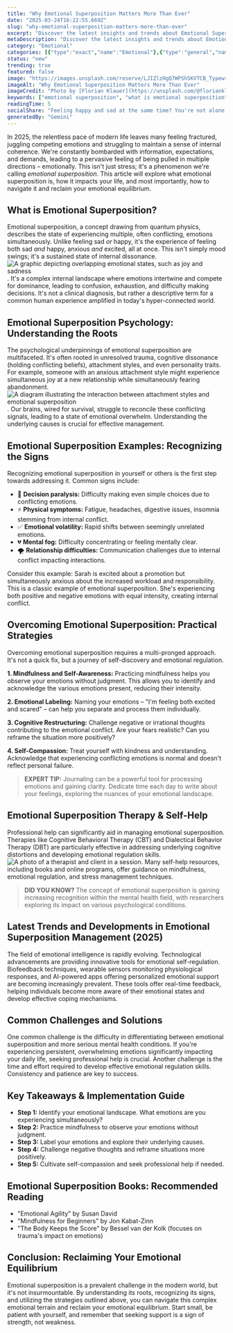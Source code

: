 ```yaml
---
title: "Why Emotional Superposition Matters More Than Ever"
date: "2025-03-24T16:22:55.669Z"
slug: "why-emotional-superposition-matters-more-than-ever"
excerpt: "Discover the latest insights and trends about Emotional Superposition. This comprehensive guide covers everything you need to know about Emotional Superposition in 2025."
metaDescription: "Discover the latest insights and trends about Emotional Superposition. This comprehensive guide covers everything you need to know about Emotional Superpos..."
category: "Emotional"
categories: [{"type":"exact","name":"Emotional"},{"type":"general","name":"Psychology"},{"type":"medium","name":"Cognitive Science"},{"type":"specific","name":"Decision Making"},{"type":"niche","name":"Cognitive Biases"}]
status: "new"
trending: true
featured: false
image: "https://images.unsplash.com/reserve/LJIZlzHgQ7WPSh5KVTCB_Typewriter.jpg?q=85&w=1200&fit=max&fm=webp&auto=compress"
imageAlt: "Why Emotional Superposition Matters More Than Ever"
imageCredit: "Photo by [Florian Klauer](https://unsplash.com/@florianklauer) on Unsplash"
keywords: ["emotional superposition", "what is emotional superposition", "emotional superposition psychology", "emotional superposition therapy", "overcoming emotional superposition", "emotional superposition examples", "how to manage emotional superposition", "emotional superposition self-help", "emotional superposition books", "treat emotional superposition"]
readingTime: 5
socialShare: "Feeling happy and sad at the same time? You're not alone.  Understanding emotional superposition is key to unlocking emotional balance in today's complex world. #emotionalsuperposition #mentalhealth #wellbeing"
generatedBy: "Gemini"
---
```




In 2025, the relentless pace of modern life leaves many feeling fractured, juggling competing emotions and struggling to maintain a sense of internal coherence.  We're constantly bombarded with information, expectations, and demands, leading to a pervasive feeling of being pulled in multiple directions – emotionally. This isn't just stress; it's a phenomenon we're calling *emotional superposition*.  This article will explore what emotional superposition is, how it impacts your life, and most importantly, how to navigate it and reclaim your emotional equilibrium.

## What is Emotional Superposition?

Emotional superposition, a concept drawing from quantum physics, describes the state of experiencing multiple, often conflicting, emotions simultaneously.  Unlike feeling sad *or* happy, it's the experience of feeling both sad *and* happy, anxious *and* excited, all at once.  This isn't simply mood swings; it's a sustained state of internal dissonance. ![A graphic depicting overlapping emotional states, such as joy and sadness](https://images.unsplash.com/photo-1451187580459-43490279c0fa?q=85&w=1200&fit=max&fm=webp&auto=compress).  It's a complex internal landscape where emotions intertwine and compete for dominance, leading to confusion, exhaustion, and difficulty making decisions.  It's not a clinical diagnosis, but rather a descriptive term for a common human experience amplified in today's hyper-connected world.

## Emotional Superposition Psychology: Understanding the Roots

The psychological underpinnings of emotional superposition are multifaceted.  It's often rooted in unresolved trauma, cognitive dissonance (holding conflicting beliefs), attachment styles, and even personality traits.  For example, someone with an anxious attachment style might experience simultaneous joy at a new relationship while simultaneously fearing abandonment.  ![A diagram illustrating the interaction between attachment styles and emotional superposition](https://images.unsplash.com/photo-1484417894907-623942c8ee29?q=85&w=1200&fit=max&fm=webp&auto=compress).  Our brains, wired for survival, struggle to reconcile these conflicting signals, leading to a state of emotional overwhelm.  Understanding the underlying causes is crucial for effective management.

## Emotional Superposition Examples: Recognizing the Signs

Recognizing emotional superposition in yourself or others is the first step towards addressing it.  Common signs include:

* 🔑 **Decision paralysis:** Difficulty making even simple choices due to conflicting emotions.
* ⚡ **Physical symptoms:**  Fatigue, headaches, digestive issues, insomnia stemming from internal conflict.
* ✅ **Emotional volatility:** Rapid shifts between seemingly unrelated emotions.
* 💔 **Mental fog:** Difficulty concentrating or feeling mentally clear.
* 🌪️ **Relationship difficulties:**  Communication challenges due to internal conflict impacting interactions.

Consider this example:  Sarah is excited about a promotion but simultaneously anxious about the increased workload and responsibility.  This is a classic example of emotional superposition.  She's experiencing both positive and negative emotions with equal intensity, creating internal conflict.

## Overcoming Emotional Superposition: Practical Strategies

Overcoming emotional superposition requires a multi-pronged approach.  It's not a quick fix, but a journey of self-discovery and emotional regulation.

**1. Mindfulness and Self-Awareness:**  Practicing mindfulness helps you observe your emotions without judgment.  This allows you to identify and acknowledge the various emotions present, reducing their intensity.

**2. Emotional Labeling:**  Naming your emotions – "I'm feeling both excited and scared" – can help you separate and process them individually.

**3. Cognitive Restructuring:**  Challenge negative or irrational thoughts contributing to the emotional conflict.  Are your fears realistic?  Can you reframe the situation more positively?

**4. Self-Compassion:**  Treat yourself with kindness and understanding.  Acknowledge that experiencing conflicting emotions is normal and doesn't reflect personal failure.

> **EXPERT TIP:** Journaling can be a powerful tool for processing emotions and gaining clarity.  Dedicate time each day to write about your feelings, exploring the nuances of your emotional landscape.

## Emotional Superposition Therapy & Self-Help

Professional help can significantly aid in managing emotional superposition.  Therapies like Cognitive Behavioral Therapy (CBT) and Dialectical Behavior Therapy (DBT) are particularly effective in addressing underlying cognitive distortions and developing emotional regulation skills. ![A photo of a therapist and client in a session](https://images.unsplash.com/photo-1517976487492-5750f3195933?q=85&w=1200&fit=max&fm=webp&auto=compress).  Many self-help resources, including books and online programs, offer guidance on mindfulness, emotional regulation, and stress management techniques.

> **DID YOU KNOW?**  The concept of emotional superposition is gaining increasing recognition within the mental health field, with researchers exploring its impact on various psychological conditions.

## Latest Trends and Developments in Emotional Superposition Management (2025)

The field of emotional intelligence is rapidly evolving.  Technological advancements are providing innovative tools for emotional self-regulation.  Biofeedback techniques, wearable sensors monitoring physiological responses, and AI-powered apps offering personalized emotional support are becoming increasingly prevalent.  These tools offer real-time feedback, helping individuals become more aware of their emotional states and develop effective coping mechanisms.

## Common Challenges and Solutions

One common challenge is the difficulty in differentiating between emotional superposition and more serious mental health conditions.  If you're experiencing persistent, overwhelming emotions significantly impacting your daily life, seeking professional help is crucial.  Another challenge is the time and effort required to develop effective emotional regulation skills.  Consistency and patience are key to success.

##  Key Takeaways & Implementation Guide

* **Step 1:** Identify your emotional landscape.  What emotions are you experiencing simultaneously?
* **Step 2:** Practice mindfulness to observe your emotions without judgment.
* **Step 3:** Label your emotions and explore their underlying causes.
* **Step 4:** Challenge negative thoughts and reframe situations more positively.
* **Step 5:** Cultivate self-compassion and seek professional help if needed.

## Emotional Superposition Books: Recommended Reading

*  "Emotional Agility" by Susan David
*  "Mindfulness for Beginners" by Jon Kabat-Zinn
*  "The Body Keeps the Score" by Bessel van der Kolk (focuses on trauma's impact on emotions)

## Conclusion: Reclaiming Your Emotional Equilibrium

Emotional superposition is a prevalent challenge in the modern world, but it's not insurmountable. By understanding its roots, recognizing its signs, and utilizing the strategies outlined above, you can navigate this complex emotional terrain and reclaim your emotional equilibrium.  Start small, be patient with yourself, and remember that seeking support is a sign of strength, not weakness.


